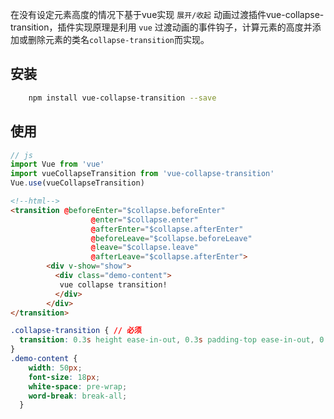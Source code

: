 在没有设定元素高度的情况下基于vue实现 `展开/收起` 动画过渡插件vue-collapse-transition，插件实现原理是利用 `vue` 过渡动画的事件钩子，计算元素的高度并添加或删除元素的类名`collapse-transition`而实现。

## 安装
```bash
    npm install vue-collapse-transition --save
```
## 使用
```js
// js
import Vue from 'vue'
import vueCollapseTransition from 'vue-collapse-transition'
Vue.use(vueCollapseTransition)
```
```html
<!--html-->
<transition @beforeEnter="$collapse.beforeEnter"
                  @enter="$collapse.enter"
                  @afterEnter="$collapse.afterEnter"
                  @beforeLeave="$collapse.beforeLeave"
                  @leave="$collapse.leave"
                  @afterLeave="$collapse.afterEnter">
        <div v-show="show">
          <div class="demo-content">
           vue collapse transition!
          </div>
        </div>
</transition>
```
```css
.collapse-transition { // 必须
  transition: 0.3s height ease-in-out, 0.3s padding-top ease-in-out, 0.3s padding-bottom ease-in-out;
}
.demo-content {
    width: 50px;
    font-size: 18px;
    white-space: pre-wrap;
    word-break: break-all;
  }
```

